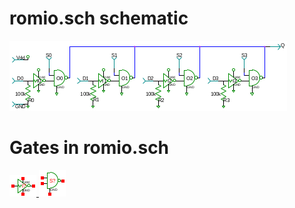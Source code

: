 # romio.sch schematic
![romio.sch](romio.png)
# Gates in romio.sch
[ ![notb.sym](../sym/notb.png) ](notb.html)
[ ![nandod.sym](../sym/nandod.png) ](nandod.html)
